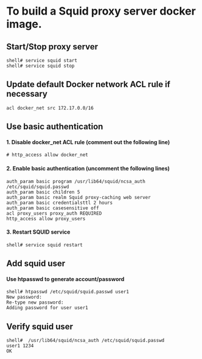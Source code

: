 # To build a Squid proxy server docker image.

## Start/Stop proxy server
```
shell# service squid start
shell# service squid stop
```

## Update default Docker network ACL rule if necessary
```
acl docker_net src 172.17.0.0/16
```

## Use basic authentication
#### 1. Disable docker_net ACL rule (comment out the following line)
```
# http_access allow docker_net
```

#### 2. Enable basic authentication (uncomment the following lines)
```
auth_param basic program /usr/lib64/squid/ncsa_auth /etc/squid/squid.passwd
auth_param basic children 5
auth_param basic realm Squid proxy-caching web server
auth_param basic credentialsttl 2 hours
auth_param basic casesensitive off
acl proxy_users proxy_auth REQUIRED
http_access allow proxy_users
```

#### 3. Restart SQUID service
```
shell# service squid restart
```

## Add squid user
#### Use htpasswd to generate account/password
```
shell# htpasswd /etc/squid/squid.passwd user1
New password:
Re-type new password:
Adding password for user user1
```

## Verify squid user
```
shell#  /usr/lib64/squid/ncsa_auth /etc/squid/squid.passwd
user1 1234
OK
````

